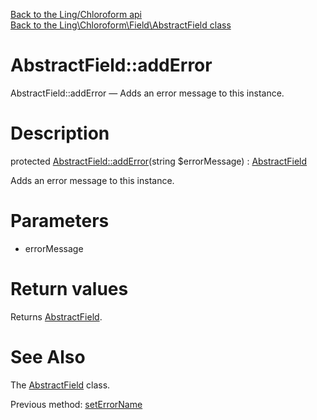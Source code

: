 [Back to the Ling/Chloroform api](https://github.com/lingtalfi/Chloroform/blob/master/doc/api/Ling/Chloroform.md)<br>
[Back to the Ling\Chloroform\Field\AbstractField class](https://github.com/lingtalfi/Chloroform/blob/master/doc/api/Ling/Chloroform/Field/AbstractField.md)


AbstractField::addError
================



AbstractField::addError — Adds an error message to this instance.




Description
================


protected [AbstractField::addError](https://github.com/lingtalfi/Chloroform/blob/master/doc/api/Ling/Chloroform/Field/AbstractField/addError.md)(string $errorMessage) : [AbstractField](https://github.com/lingtalfi/Chloroform/blob/master/doc/api/Ling/Chloroform/Field/AbstractField.md)




Adds an error message to this instance.




Parameters
================


- errorMessage

    


Return values
================

Returns [AbstractField](https://github.com/lingtalfi/Chloroform/blob/master/doc/api/Ling/Chloroform/Field/AbstractField.md).








See Also
================

The [AbstractField](https://github.com/lingtalfi/Chloroform/blob/master/doc/api/Ling/Chloroform/Field/AbstractField.md) class.

Previous method: [setErrorName](https://github.com/lingtalfi/Chloroform/blob/master/doc/api/Ling/Chloroform/Field/AbstractField/setErrorName.md)<br>

